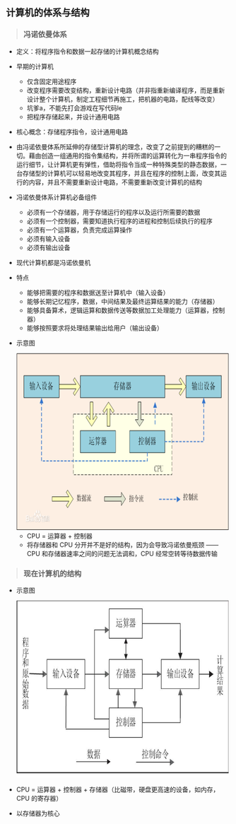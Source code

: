 ## 计算机的体系与结构

>### 冯诺依曼体系
* 定义：将程序指令和数据一起存储的计算机概念结构
* 早期的计算机
    * 仅含固定用途程序
    * 改变程序需要改变结构，重新设计电路（并非指重新编译程序，而是重新设计整个计算机，制定工程细节再施工，把机器的电路，配线等改变）
    * 坑爹a，不能先打会游戏在写代码le
    * 把程序存储起来，并设计通用电路
* 核心概念：存储程序指令，设计通用电路
* 由冯诺依曼体系所延伸的存储型计算机的理念，改变了之前提到的糟糕的一切。藉由创造一组通用的指令集结构，并将所谓的运算转化为一串程序指令的运行细节，让计算机更有弹性，借助将指令当成一种特殊类型的静态数据，一台存储型的计算机可以轻易地改变其程序，并且在程序的控制上面，改变其运行的内容，并且不需要重新设计电路，不需要重新改变计算机的结构
* 冯诺依曼体系计算机必备组件
    * 必须有一个存储器，用于存储运行的程序以及运行所需要的数据
    * 必须有一个控制器，需要知道执行程序的进程和控制后续执行的程序
    * 必须有一个运算器，负责完成运算操作
    * 必须有输入设备
    * 必须有输出设备
* 现代计算机都是冯诺依曼机
* 特点
    * 能够把需要的程序和数据送至计算机中（输入设备）
    * 能够长期记忆程序，数据，中间结果及最终运算结果的能力（存储器）
    * 能够具备算术，逻辑运算和数据传送等数据加工处理能力（运算器，控制器）
    * 能够按照要求将处理结果输出给用户（输出设备）
* 示意图
    
    <div align="center">
        <img src="./img/von_neumann_architecture.png" height="400" />
    </div>

    * CPU = 运算器 + 控制器
    * 将存储器和 CPU 分开并不是好的结构，因为会导致冯诺依曼瓶颈 —— CPU 和存储器速率之间的问题无法调和，CPU 经常空转等待数据传输

>### 现在计算机的结构
* 示意图

    <div align="center">
        <img src="./img/modern_architecture.png" height="400" />
    </div>

* CPU = 运算器 + 控制器 + 存储器（比磁带，硬盘更高速的设备，如内存，CPU 的寄存器）
* 以存储器为核心

